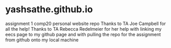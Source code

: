 # yashsathe.github.io
assignment 1 comp20 personal website repo
Thanks to TA Joe Campbell for all the help!
Thanks to TA Rebecca Redelmeier for her help with linking my eecs page to my 
github page and with pulling the repo for the assignment from github onto 
my local machine
